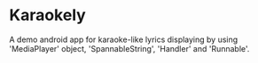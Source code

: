 # Karaokely
A demo android app for karaoke-like lyrics displaying by using 'MediaPlayer' object, 'SpannableString', 'Handler' and 'Runnable'.
